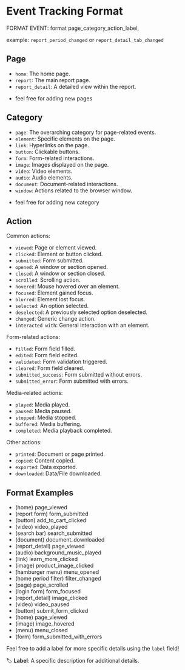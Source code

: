 # Event Tracking Format

FORMAT EVENT: format page_category_action_label,

example: `report_period_changed` or `report_detail_tab_changed`

## Page

- `home`: The home page.
- `report`: The main report page.
- `report_detail`: A detailed view within the report.

* feel free for adding new pages

## Category

- `page`: The overarching category for page-related events.
- `element`: Specific elements on the page.
- `link`: Hyperlinks on the page.
- `button`: Clickable buttons.
- `form`: Form-related interactions.
- `image`: Images displayed on the page.
- `video`: Video elements.
- `audio`: Audio elements.
- `document`: Document-related interactions.
- `window`: Actions related to the browser window.

* feel free for adding new category

## Action

Common actions:

- `viewed`: Page or element viewed.
- `clicked`: Element or button clicked.
- `submitted`: Form submitted.
- `opened`: A window or section opened.
- `closed`: A window or section closed.
- `scrolled`: Scrolling action.
- `hovered`: Mouse hovered over an element.
- `focused`: Element gained focus.
- `blurred`: Element lost focus.
- `selected`: An option selected.
- `deselected`: A previously selected option deselected.
- `changed`: Generic change action.
- `interacted with`: General interaction with an element.

Form-related actions:

- `filled`: Form field filled.
- `edited`: Form field edited.
- `validated`: Form validation triggered.
- `cleared`: Form field cleared.
- `submitted_success`: Form submitted without errors.
- `submitted_error`: Form submitted with errors.

Media-related actions:

- `played`: Media played.
- `paused`: Media paused.
- `stopped`: Media stopped.
- `buffered`: Media buffering.
- `completed`: Media playback completed.

Other actions:

- `printed`: Document or page printed.
- `copied`: Content copied.
- `exported`: Data exported.
- `downloaded`: Data/File downloaded.

## Format Examples

- (home) page_viewed
- (report form) form_submitted
- (button) add_to_cart_clicked
- (video) video_played
- (search bar) search_submitted
- (document) document_downloaded
- (report_detail) page_viewed
- (audio) background_music_played
- (link) learn_more_clicked
- (image) product_image_clicked
- (hamburger menu) menu_opened
- (home period filter) filter_changed
- (page) page_scrolled
- (login form) form_focused
- (report_detail) image_clicked
- (video) video_paused
- (button) submit_form_clicked
- (home) page_viewed
- (image) image_hovered
- (menu) menu_closed
- (form) form_submitted_with_errors

Feel free to add a label for more specific details using the `label` field!

🏷️ **Label**: A specific description for additional details.
